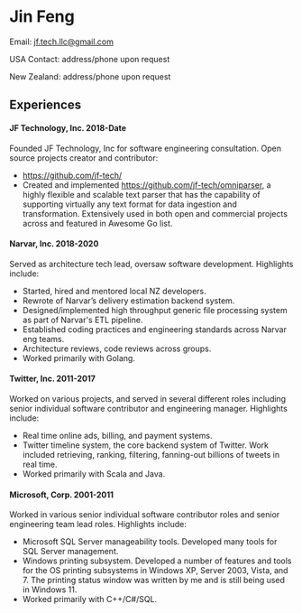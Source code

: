 # Jin Feng

Email: jf.tech.llc@gmail.com

USA Contact: address/phone upon request

New Zealand: address/phone upon request

## Experiences

#### JF Technology, Inc. 2018-Date

Founded JF Technology, Inc for software engineering consultation. Open source projects creator and contributor:

- https://github.com/jf-tech/
- Created and implemented https://github.com/jf-tech/omniparser, a highly flexible and scalable text parser that has the capability of supporting virtually any text format for data ingestion and transformation. Extensively used in both open and commercial projects across and featured in Awesome Go list.

#### Narvar, Inc. 2018-2020

Served as architecture tech lead, oversaw software development. Highlights include:

- Started, hired and mentored local NZ developers.
- Rewrote of Narvar’s delivery estimation backend system.
- Designed/implemented high throughput generic file processing system as part of Narvar's ETL pipeline.
- Established coding practices and engineering standards across Narvar eng teams.
- Architecture reviews, code reviews across groups.
- Worked primarily with Golang.

#### Twitter, Inc. 2011-2017

Worked on various projects, and served in several different roles including senior individual software contributor and engineering manager. Highlights include:

- Real time online ads, billing, and payment systems.
- Twitter timeline system, the core backend system of Twitter. Work included retrieving, ranking, filtering, fanning-out billions of tweets in real time.
- Worked primarily with Scala and Java.

#### Microsoft, Corp. 2001-2011
Worked in various senior individual software contributor roles and senior engineering team lead roles. Highlights include:

- Microsoft SQL Server manageability tools. Developed many tools for SQL Server management.
- Windows printing subsystem. Developed a number of features and tools for the OS printing subsystems in Windows XP, Server 2003, Vista, and 7. The printing status window was written by me and is still being used in Windows 11.
- Worked primarily with C++/C#/SQL.
